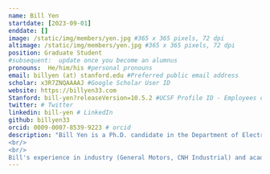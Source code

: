 ```yaml
---
name: Bill Yen
startdate: [2023-09-01]
enddate: []
image: /static/img/members/yen.jpg #365 x 365 pixels, 72 dpi
altimage: /static/img/members/yen.jpg #365 x 365 pixels, 72 dpi
position: Graduate Student
#subsequent:  update once you become an alumnus
pronouns:  He/him/his #personal pronouns
email: billyen (at) stanford.edu #Preferred public email address
scholar: x3R7ZNQAAAAJ #Google Scholar User ID
website: https://billyen33.com
Stanford: bill-yen?releaseVersion=10.5.2 #UCSF Profile ID - Employees only
twitter: # Twitter 
linkedin: bill-yen # LinkedIn
github: billyen33
orcid: 0009-0007-8539-9223 # orcid 
description: "Bill Yen is a Ph.D. candidate in the Department of Electrical Engineering at Stanford University working in the area of low-power Internet of Things (IoT) systems. He is an interdisciplinary maker and environmental scientist passionate about solving issues related to food, water, and energy using smart technologies.
<br/>
<br/>
Bill's experience in industry (General Motors, CNH Industrial) and academic research (Northwestern - soil-powered computing, Stanford - low-power wireless communication) cultivated his interest in designing self-powered computing devices that boost system efficiency while lowering the environmental impact of existing processes. His work has been featured by The Independent, Fast Company, MIT Technology Review China, Hackster.io, and more. He is also a recipient of the Stanford Graduate Fellowship in Science & Engineering. In his free time, Bill likes to tinker and design cool logos for the lab."
---
```

